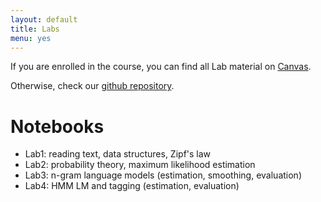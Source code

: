 ```yaml
---
layout: default
title: Labs
menu: yes
---
```


If you are enrolled in the course, you can find all Lab material on [Canvas](//canvas.uva.nl).

Otherwise, check our [github repository](//github.com/cl-illc/nlmi/tree/gh-pages/labs).


# Notebooks 

* Lab1: reading text, data structures, Zipf's law
* Lab2: probability theory, maximum likelihood estimation 
* Lab3: n-gram language models (estimation, smoothing, evaluation)
* Lab4: HMM LM and tagging (estimation, evaluation)
